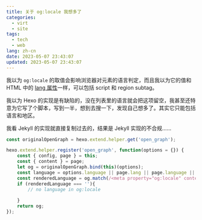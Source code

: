 ```yaml
---
title: 关于 og:locale 我想多了
categories:
  - virt
  - site
tags:
  - tech
  - web
lang: zh-cn
date: 2023-05-07 23:43:07
updated: 2023-05-07 23:43:07
---
```


我以为 `og:locale` 的取值会影响浏览器对元素的语言判定，而且我以为它的值和 HTML 中的 [lang 属性]一样，可以包括 script 和 region subtag。

我以为 Hexo 的实现是有缺陷的，没在列表里的语言就会把这项留空，我甚至还特意为它写了个脚本，写到一半，想到去搜一下，发现自己想多了。其实它只能包括语言和地区。

我看 Jekyll 的实现就直接复制过去的，结果是 Jekyll 实现的不合规……

[lang 属性]: https://developer.mozilla.org/en-US/docs/Web/HTML/Global_attributes/lang
<!-- more -->

```js
const originalOpenGraph = hexo.extend.helper.get('open_graph');

hexo.extend.helper.register('open_graph', function(options = {}) {
    const { config, page } = this;
    const { content } = page;
    let og = originalOpenGraph.bind(this)(options);
    const language = options.language || page.lang || page.language || config.language;
    const renderedLanguage = og.match(/<meta property="og:locale" content="(.*?)">/)[1];
    if (renderedLanguage === ''){
        // no language in og:locale
        
    }
    return og;
});
```
